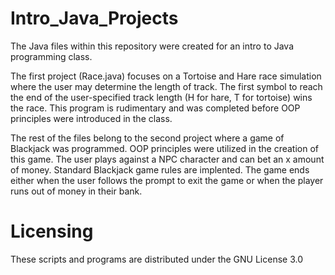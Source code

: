 # Intro_Java_Projects

The Java files within this repository were created for an intro to Java programming class. 

The first project (Race.java) focuses on a Tortoise and Hare race simulation where the user may determine the length of track. The first symbol to reach the end of the user-specified track length (H for hare, T for tortoise) wins the race. This program is rudimentary and was completed before OOP principles were introduced in the class.

The rest of the files belong to the second project where a game of Blackjack was programmed. OOP principles were utilized in the creation of this game. The user plays against a NPC character and can bet an x amount of money. Standard Blackjack game rules are implented. The game ends either when the user follows the prompt to exit the game or when the player runs out of money in their bank.

# Licensing

These scripts and programs are distributed under the GNU License 3.0
